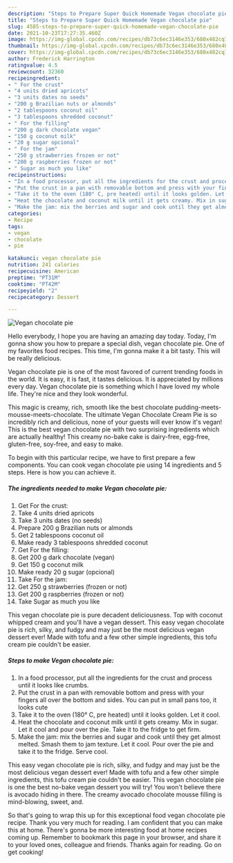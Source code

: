 ```yaml
---
description: "Steps to Prepare Super Quick Homemade Vegan chocolate pie"
title: "Steps to Prepare Super Quick Homemade Vegan chocolate pie"
slug: 4585-steps-to-prepare-super-quick-homemade-vegan-chocolate-pie
date: 2021-10-23T17:27:35.460Z
image: https://img-global.cpcdn.com/recipes/db73c6ec3146e353/680x482cq70/vegan-chocolate-pie-recipe-main-photo.jpg
thumbnail: https://img-global.cpcdn.com/recipes/db73c6ec3146e353/680x482cq70/vegan-chocolate-pie-recipe-main-photo.jpg
cover: https://img-global.cpcdn.com/recipes/db73c6ec3146e353/680x482cq70/vegan-chocolate-pie-recipe-main-photo.jpg
author: Frederick Harrington
ratingvalue: 4.5
reviewcount: 32360
recipeingredient:
- " For the crust"
- "4 units dried apricots"
- "3 units dates no seeds"
- "200 g Brazilian nuts or almonds"
- "2 tablespoons coconut oil"
- "3 tablespoons shredded coconut"
- " For the filling"
- "200 g dark chocolate vegan"
- "150 g coconut milk"
- "20 g sugar opcional"
- " For the jam"
- "250 g strawberries frozen or not"
- "200 g raspberries frozen or not"
- " Sugar as much you like"
recipeinstructions:
- "In a food processor, put all the ingredients for the crust and process until it looks like crumbs."
- "Put the crust in a pan with removable bottom and press with your fingers all over the bottom and sides. You can put in small pans too, it looks cute"
- "Take it to the oven (180° C, pre heated) until it looks golden. Let it cool."
- "Heat the chocolate and coconut milk until it gets creamy. Mix in sugar. Let it cool and pour over the pie. Take it to the fridge to get firm."
- "Make the jam: mix the berries and sugar and cook until they get almost melted. Smash them to jam texture. Let it cool. Pour over the pie and take it to the fridge. Serve cool."
categories:
- Recipe
tags:
- vegan
- chocolate
- pie

katakunci: vegan chocolate pie 
nutrition: 241 calories
recipecuisine: American
preptime: "PT31M"
cooktime: "PT42M"
recipeyield: "2"
recipecategory: Dessert

---
```



![Vegan chocolate pie](https://img-global.cpcdn.com/recipes/db73c6ec3146e353/680x482cq70/vegan-chocolate-pie-recipe-main-photo.jpg)

Hello everybody, I hope you are having an amazing day today. Today, I'm gonna show you how to prepare a special dish, vegan chocolate pie. One of my favorites food recipes. This time, I'm gonna make it a bit tasty. This will be really delicious.

Vegan chocolate pie is one of the most favored of current trending foods in the world. It is easy, it is fast, it tastes delicious. It is appreciated by millions every day. Vegan chocolate pie is something which I have loved my whole life. They're nice and they look wonderful.

This magic is creamy, rich, smooth like the best chocolate pudding-meets-mousse-meets-chocolate. The ultimate Vegan Chocolate Cream Pie is so incredibly rich and delicious, none of your guests will ever know it&#39;s vegan! This is the best vegan chocolate pie with two surprising ingredients which are actually healthy! This creamy no-bake cake is dairy-free, egg-free, gluten-free, soy-free, and easy to make.


To begin with this particular recipe, we have to first prepare a few components. You can cook vegan chocolate pie using 14 ingredients and 5 steps. Here is how you can achieve it.

<!--inarticleads1-->

##### The ingredients needed to make Vegan chocolate pie:

1. Get  For the crust:
1. Take 4 units dried apricots
1. Take 3 units dates (no seeds)
1. Prepare 200 g Brazilian nuts or almonds
1. Get 2 tablespoons coconut oil
1. Make ready 3 tablespoons shredded coconut
1. Get  For the filling:
1. Get 200 g dark chocolate (vegan)
1. Get 150 g coconut milk
1. Make ready 20 g sugar (opcional)
1. Take  For the jam:
1. Get 250 g strawberries (frozen or not)
1. Get 200 g raspberries (frozen or not)
1. Take  Sugar as much you like


This vegan chocolate pie is pure decadent deliciousness. Top with coconut whipped cream and you&#39;ll have a vegan dessert. This easy vegan chocolate pie is rich, silky, and fudgy and may just be the most delicious vegan dessert ever! Made with tofu and a few other simple ingredients, this tofu cream pie couldn&#39;t be easier. 

<!--inarticleads2-->

##### Steps to make Vegan chocolate pie:

1. In a food processor, put all the ingredients for the crust and process until it looks like crumbs.
1. Put the crust in a pan with removable bottom and press with your fingers all over the bottom and sides. You can put in small pans too, it looks cute
1. Take it to the oven (180° C, pre heated) until it looks golden. Let it cool.
1. Heat the chocolate and coconut milk until it gets creamy. Mix in sugar. Let it cool and pour over the pie. Take it to the fridge to get firm.
1. Make the jam: mix the berries and sugar and cook until they get almost melted. Smash them to jam texture. Let it cool. Pour over the pie and take it to the fridge. Serve cool.


This easy vegan chocolate pie is rich, silky, and fudgy and may just be the most delicious vegan dessert ever! Made with tofu and a few other simple ingredients, this tofu cream pie couldn&#39;t be easier. This vegan chocolate pie is one the best no-bake vegan dessert you will try! You won&#39;t believe there is avocado hiding in there. The creamy avocado chocolate mousse filling is mind-blowing, sweet, and. 

So that's going to wrap this up for this exceptional food vegan chocolate pie recipe. Thank you very much for reading. I am confident that you can make this at home. There's gonna be more interesting food at home recipes coming up. Remember to bookmark this page in your browser, and share it to your loved ones, colleague and friends. Thanks again for reading. Go on get cooking!
